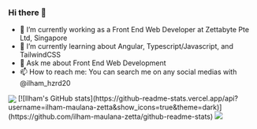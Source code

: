 ### Hi there 👋

- 🔭 I’m currently working as a Front End Web Developer at Zettabyte Pte Ltd, Singapore
- 🌱 I’m currently learning about Angular, Typescript/Javascript, and TailwindCSS
- 💬 Ask me about Front End Web Development
- 📫 How to reach me: You can search me on any social medias with @ilham_hzrd20

<a>
  <img align="center" src="https://github-readme-stats.vercel.app/api/top-langs/?username=ilham-maulana-    zetta&title_color=ffffff&text_color=c9cacc&icon_color=2bbc8a&bg_color=1d1f21&langs_count=3" />
</a>
<a>
  [![Ilham's GitHub stats](https://github-readme-stats.vercel.app/api?username=ilham-maulana-zetta&show_icons=true&theme=dark)](https://github.com/ilham-maulana-zetta/github-readme-stats)
</a>

<img src="https://github-readme-stats.vercel.app/api/wakatime?username=ilham_hzrd20&theme=github_dark&layout=compact">

